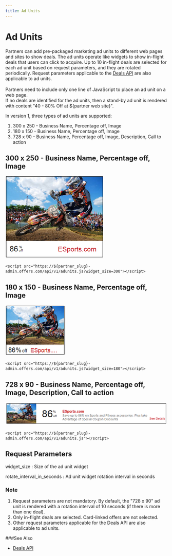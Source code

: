 ```yaml
---
title: Ad Units
---
```


# Ad Units

Partners can add pre-packaged marketing ad units to different web pages and sites to show deals.
The ad units operate like widgets to show in-flight deals that users can click to acquire.
Up to 10 in-flight deals are selected for each ad unit based on request parameters, and they are rotated periodically.
Request parameters applicable to the [Deals API](/v1/deals) are also applicable to ad units.
<br><br>
Partners need to include only one line of JavaScript to place an ad unit on a web page.  
If no deals are identified for the ad units, then a stand-by ad unit is rendered with content "40 - 80% Off at ${partner web site}".

In version 1, three types of ad units are supported:

1. 300 x 250 - Business Name, Percentage off, Image
2. 180 x 150 - Business Name, Percentage off, Image
3. 728 x 90 - Business Name, Percentage off, Image, Description, Call to action

## 300 x 250 - Business Name, Percentage off, Image
<img src="/images/ad-unit-300-250.png" alt="Ad Unit 300x250" >

    <script src="https://${partner_slug}-admin.offers.com/api/v1/adunits.js?widget_size=300"></script>

## 180 x 150 - Business Name, Percentage off, Image
<img src="/images/ad-unit-180-150.png" alt="Ad Unit 180x150" >

    <script src="https://${partner_slug}-admin.offers.com/api/v1/adunits.js?widget_size=180"></script>

## 728 x 90 - Business Name, Percentage off, Image, Description, Call to action
<img src="/images/ad-unit-728-90.png" alt="Ad Unit 728x90" >

    <script src="https://${partner_slug}-admin.offers.com/api/v1/adunits.js"></script>

## Request Parameters
widget_size
: Size of the ad unit widget

rotate_interval_in_seconds
: Ad unit widget rotation interval in seconds

### Note
1. Request parameters are not mandatory.  By default, the "728 x 90" ad unit is rendered with a rotation interval of 10 seconds (if there is more than one deal).
2. Only in-flight deals are selected.  Card-linked offers are not selected.
3. Other request parameters applicable for the Deals API are also applicable to ad units.

###See Also
* [Deals API](/v1/deals)
